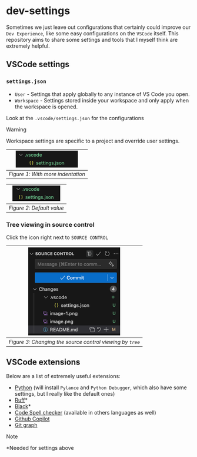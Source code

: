 # dev-settings

Sometimes we just leave out configurations that certainly could improve our `Dev Experience`, like some easy configurations on the `VSCode` itself. This repository aims to share some settings and tools that I myself think are extremely helpful.

## VSCode settings

### `settings.json`
- `User` - Settings that apply globally to any instance of VS Code you open.
- `Workspace` - Settings stored inside your workspace and only apply when the workspace is opened.

Look at the `.vscode/settings.json` for the configurations

> [!WARNING]  
> Workspace settings are specific to a project and override user settings.

|![alt text](./_statics/images/with-ident.png)|
|:--:|
| *Figure 1: With more indentation* |

|![alt text](./_statics/images/without-ident.png)|
|:--:|
| *Figure 2: Default value* |


### Tree viewing in source control

Click the icon right next to `SOURCE CONTROL`

|![alt text](./_statics/images/tree-view-source-control.png)|
|:--:|
| *Figure 3: Changing the source control viewing by `tree`*|

## VSCode extensions

Below are a list of extremely useful extensions:
- [Python](https://marketplace.visualstudio.com/items?itemName=ms-python.python) (will install `Pylance` and `Python Debugger`, which also have some settings, but I really like the default ones)
- [Ruff](https://marketplace.visualstudio.com/items?itemName=charliermarsh.ruff)*
- [Black](https://marketplace.visualstudio.com/items?itemName=ms-python.black-formatter)*
- [Code Spell checker](https://marketplace.visualstudio.com/items?itemName=streetsidesoftware.code-spell-checker) (available in others languages as well)
- [Github Copilot](https://marketplace.visualstudio.com/items?itemName=GitHub.copilot)
- [Git graph](https://marketplace.visualstudio.com/items?itemName=mhutchie.git-graph)

> [!Note]
> *Needed for settings above